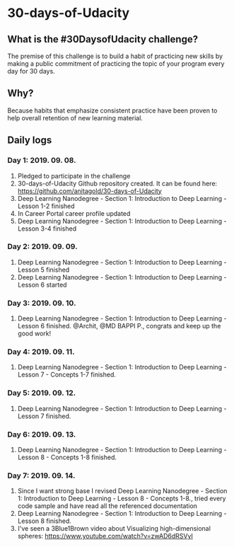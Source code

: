 # 30-days-of-Udacity
## What is the #30DaysofUdacity challenge?
The premise of this challenge is to build a habit of practicing new skills by making a public commitment of practicing the topic of your program every day for 30 days. 
## Why? 
Because habits that emphasize consistent practice have been proven to help overall retention of new learning material. 


## Daily logs

### Day 1: 2019. 09. 08.

1. Pledged to participate in the challenge
2. 30-days-of-Udacity Github repository created. It can be found here: https://github.com/anitagold/30-days-of-Udacity
3. Deep Learning Nanodegree - Section 1: Introduction to Deep Learning - Lesson 1-2 finished
4. In Career Portal career profile updated 
5. Deep Learning Nanodegree - Section 1: Introduction to Deep Learning - Lesson 3-4 finished

### Day 2: 2019. 09. 09.

1. Deep Learning Nanodegree - Section 1: Introduction to Deep Learning - Lesson 5 finished
2. Deep Learning Nanodegree - Section 1: Introduction to Deep Learning - Lesson 6 started

### Day 3: 2019. 09. 10.

1. Deep Learning Nanodegree - Section 1: Introduction to Deep Learning - Lesson 6 finished.
@Archit, @MD BAPPI P., congrats and keep up the good work!

### Day 4: 2019. 09. 11.

1. Deep Learning Nanodegree - Section 1: Introduction to Deep Learning - Lesson 7 - Concepts 1-7 finished.

### Day 5: 2019. 09. 12.

1. Deep Learning Nanodegree - Section 1: Introduction to Deep Learning - Lesson 7 finished.

### Day 6: 2019. 09. 13.

1. Deep Learning Nanodegree - Section 1: Introduction to Deep Learning - Lesson 8 - Concepts 1-8 finished.

### Day 7: 2019. 09. 14.

1. Since I want strong base I revised Deep Learning Nanodegree - Section 1: Introduction to Deep Learning - Lesson 8 - Concepts 1-8., tried every code sample and have read all the referenced documentation
2. Deep Learning Nanodegree - Section 1: Introduction to Deep Learning - Lesson 8 finished.
3. I've seen a 3Blue1Brown video about Visualizing high-dimensional spheres: https://www.youtube.com/watch?v=zwAD6dRSVyI 

